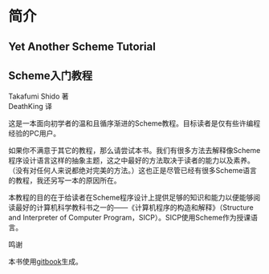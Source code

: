 # 简介

## Yet Another Scheme Tutorial
## Scheme入门教程

Takafumi Shido 著  
DeathKing 译  

这是一本面向初学者的温和且循序渐进的Scheme教程。目标读者是仅有些许编程经验的PC用户。

如果你不满意于其它的教程，那么请尝试本书。我们有很多方法去解释像Scheme程序设计语言这样的抽象主题，这之中最好的方法取决于读者的能力以及素养。（没有对任何人来说都绝对完美的方法。）这也正是尽管已经有很多Scheme语言的教程，我还另写一本的原因所在。

本教程的目的在于给读者在Scheme程序设计上提供足够的知识和能力以便能够阅读最好的计算机科学教科书之一的——《计算机程序的构造和解释》（Structure and Interpreter of Computer Program，SICP）。SICP使用Scheme作为授课语言。

鸣谢

本书使用[gitbook](https://gitbook.com/)生成。